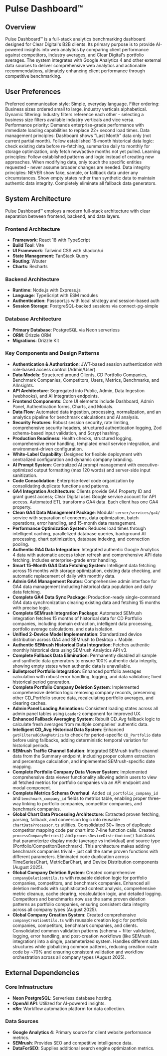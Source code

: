 # Pulse Dashboard™

## Overview
Pulse Dashboard™ is a full-stack analytics benchmarking dashboard designed for Clear Digital's B2B clients. Its primary purpose is to provide AI-powered insights into web analytics by comparing client performance against competitors, industry averages, and Clear Digital's portfolio averages. The system integrates with Google Analytics 4 and other external data sources to deliver comprehensive web analytics and actionable recommendations, ultimately enhancing client performance through competitive benchmarking.

## User Preferences
Preferred communication style: Simple, everyday language.
Filter ordering: Business sizes ordered small to large, industry verticals alphabetical.
Dynamic filtering: Industry filters reference each other - selecting a business size filters available industry verticals and vice versa.
Performance priority: Demands enterprise-grade performance with immediate loading capabilities to replace 22+ second load times.
Data management principles: Dashboard shows "Last Month" data only (not current partial month). Follow established 15-month historical data logic: check existing data before re-fetching, summarize daily to monthly for storage optimization, only fetch new/active months not yet pulled.
Learning principles: Follow established patterns and logic instead of creating new approaches. When modifying data, only touch the specific entities requested - never assume broader changes are needed.
Data integrity principles: NEVER show fake, sample, or fallback data under any circumstances. Show empty states rather than synthetic data to maintain authentic data integrity. Completely eliminate all fallback data generators.

## System Architecture
Pulse Dashboard™ employs a modern full-stack architecture with clear separation between frontend, backend, and data layers.

### Frontend Architecture
- **Framework**: React 18 with TypeScript
- **Build Tool**: Vite
- **UI Framework**: Tailwind CSS with shadcn/ui
- **State Management**: TanStack Query
- **Routing**: Wouter
- **Charts**: Recharts

### Backend Architecture
- **Runtime**: Node.js with Express.js
- **Language**: TypeScript with ESM modules
- **Authentication**: Passport.js with local strategy and session-based auth
- **Session Storage**: PostgreSQL-backed sessions via connect-pg-simple

### Database Architecture
- **Primary Database**: PostgreSQL via Neon serverless
- **ORM**: Drizzle ORM
- **Migrations**: Drizzle Kit

### Key Components and Design Patterns
- **Authentication & Authorization**: JWT-based session authentication with role-based access control (Admin/User).
- **Data Models**: Structured around Clients, CD Portfolio Companies, Benchmark Companies, Competitors, Users, Metrics, Benchmarks, and AIInsights.
- **API Architecture**: Segregated into Public, Admin, Data Ingestion (webhooks), and AI Integration endpoints.
- **Frontend Components**: Core UI elements include Dashboard, Admin Panel, Authentication forms, Charts, and Modals.
- **Data Flow**: Automated data ingestion, processing, normalization, and an analytics pipeline for benchmark calculations and AI analysis.
- **Security Features**: Robust session security, rate limiting, comprehensive security headers, structured authentication logging, Zod schema-based input validation, and Scrypt hashing.
- **Production Readiness**: Health checks, structured logging, comprehensive error handling, templated email service integration, and environment-driven configuration.
- **White-Label Capability**: Designed for flexible deployment with centralized configuration and dynamic company branding.
- **AI Prompt System**: Centralized AI prompt management with executive-optimized output formatting (max 120 words) and server-side input sanitization.
- **Code Consolidation**: Enterprise-level code organization by consolidating duplicate functions and patterns.
- **GA4 Integration Architecture**: Clients provide GA4 Property ID and grant guest access; Clear Digital uses Google service account for API access. Automated ETL transforms GA4 data. Each client has one GA4 property.
- **Clean GA4 Data Management Package**: Modular `server/services/ga4/` service with separation of concerns, data optimization, batch operations, error handling, and 15-month data management.
- **Performance Optimization System**: Reduces load times through intelligent caching, parallelized database queries, background AI processing, chart optimization, database indexing, and connection pooling.
- **Authentic GA4 Data Integration**: Integrated authentic Google Analytics 4 data with automatic access token refresh and comprehensive API data fetching. Includes enterprise-grade error handling.
- **Smart 15-Month GA4 Data Fetching System**: Intelligent data fetching across 15 months with storage optimization, existing data checking, and automatic replacement of daily with monthly data.
- **Admin GA4 Management Routes**: Comprehensive admin interface for GA4 data management including historical data population and daily data fetching.
- **Complete GA4 Data Sync Package**: Production-ready single-command GA4 data synchronization clearing existing data and fetching 15 months with precise logic.
- **Complete SEMrush Integration Package**: Automated SEMrush integration fetches 15 months of historical data for CD Portfolio companies, including domain extraction, intelligent data processing, portfolio average calculations, and data isolation.
- **Unified 2-Device Model Implementation**: Standardized device distribution across GA4 and SEMrush to Desktop + Mobile.
- **Authentic SEMrush Historical Data Integration**: Fetches authentic monthly historical data using SEMrush Analytics API v3.
- **Complete Fallback Data Elimination**: Permanently disabled all sample and synthetic data generators to ensure 100% authentic data integrity, showing empty states when authentic data is unavailable.
- **Bulletproof Portfolio Integration**: Enhanced portfolio averages calculation with robust error handling, logging, and data validation; fixed historical period generation.
- **Complete Portfolio Company Deletion System**: Implemented comprehensive deletion logic removing company records, preserving other CD_Portfolio source data, recalculating portfolio averages, and clearing caches.
- **Admin Panel Loading Animations**: Consistent loading states across all admin panel tables using `Loader2` component for improved UX.
- **Enhanced Fallback Averaging System**: Rebuilt CD_Avg fallback logic to calculate fresh averages from multiple companies' authentic data.
- **Intelligent CD_Avg Historical Data System**: Enhanced `getFilteredCdAvgMetrics` to check for period-specific `CD_Portfolio` data before using fallbacks, adding deterministic temporal variation for historical periods.
- **SEMrush Traffic Channel Solution**: Integrated SEMrush traffic channel data from the Summary endpoint, including proper column extraction and percentage calculation, and implemented SEMrush-specific date mapping.
- **Complete Portfolio Company Data Viewer System**: Implemented comprehensive data viewer functionality allowing admin users to view all fetched metrics for portfolio companies via an API endpoint and modal component.
- **Complete Metrics Schema Overhaul**: Added `cd_portfolio_company_id` and `benchmark_company_id` fields to metrics table, enabling proper three-way linking to portfolio companies, competitor companies, and benchmark companies.
- **Global Chart Data Processing Architecture**: Extracted proven fetching, parsing, fallback, and conversion logic into reusable `chartDataProcessor.ts` utilities. Consolidated 30+ lines of duplicate competitor mapping code per chart into 7-line function calls. Created `processCompanyMetrics()` and `processDeviceDistribution()` functions that parameterize display mode (average vs individual) and source type (Portfolio/Competitor/Benchmark). This architecture makes adding benchmark companies trivial - just call the same proven functions with different parameters. Eliminated code duplication across TimeSeriesChart, MetricBarChart, and Device Distribution components (August 2025).
- **Global Company Deletion System**: Created comprehensive `companyDeletionUtils.ts` with reusable deletion logic for portfolio companies, competitors, and benchmark companies. Enhanced all deletion methods with sophisticated context analysis, comprehensive metric cleanup, cache clearing, recalculation logic, and detailed logging. Competitors and benchmarks now use the same proven deletion patterns as portfolio companies, ensuring consistent data integrity across all company types (August 2025).
- **Global Company Creation System**: Created comprehensive `companyCreationUtils.ts` with reusable creation logic for portfolio companies, competitors, benchmark companies, and clients. Consolidated common validation patterns (schema + filter validation), logging, error handling, and post-creation workflows (like SEMrush integration) into a single, parameterized system. Handles different data structures while globalizing common patterns, reducing creation route code by ~70% and ensuring consistent validation and workflow orchestration across all company types (August 2025).

## External Dependencies
### Core Infrastructure
- **Neon PostgreSQL**: Serverless database hosting.
- **OpenAI API**: Utilized for AI-powered insights.
- **n8n**: Workflow automation platform for data collection.

### Data Sources
- **Google Analytics 4**: Primary source for client website performance metrics.
- **SEMrush**: Provides SEO and competitive intelligence data.
- **DataForSEO**: Supplies additional search engine optimization metrics.